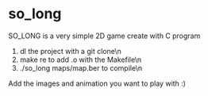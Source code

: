 # so_long
SO_LONG is a very simple 2D game create with C program
1) dl the project with a git clone\n
2) make re to add .o with the Makefile\n
3) ./so_long maps/map.ber to compile\n

Add the images and animation you want to play with :)
